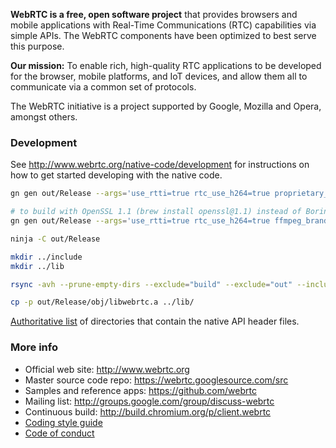 **WebRTC is a free, open software project** that provides browsers and mobile
applications with Real-Time Communications (RTC) capabilities via simple APIs.
The WebRTC components have been optimized to best serve this purpose.

**Our mission:** To enable rich, high-quality RTC applications to be
developed for the browser, mobile platforms, and IoT devices, and allow them
all to communicate via a common set of protocols.

The WebRTC initiative is a project supported by Google, Mozilla and Opera,
amongst others.

### Development

See http://www.webrtc.org/native-code/development for instructions on how to get
started developing with the native code.

``` bash
gn gen out/Release --args='use_rtti=true rtc_use_h264=true proprietary_codecs=true ffmpeg_branding="Chrome" rtc_build_examples=false rtc_include_tests=false is_debug=false'

# to build with OpenSSL 1.1 (brew install openssl@1.1) instead of BoringSSL
gn gen out/Release --args='use_rtti=true rtc_use_h264=true ffmpeg_branding="Chrome" rtc_build_examples=false rtc_include_tests=false is_debug=false rtc_build_ssl=false rtc_ssl_root="/usr/local/opt/openssl@1.1/include"'

ninja -C out/Release

mkdir ../include
mkdir ../lib

rsync -avh --prune-empty-dirs --exclude="build" --exclude="out" --include="*/" --include="*.h" --exclude="*" ./* ../include/

cp -p out/Release/obj/libwebrtc.a ../lib/
```

[Authoritative list](native-api.md) of directories that contain the
native API header files.

### More info

 * Official web site: http://www.webrtc.org
 * Master source code repo: https://webrtc.googlesource.com/src
 * Samples and reference apps: https://github.com/webrtc
 * Mailing list: http://groups.google.com/group/discuss-webrtc
 * Continuous build: http://build.chromium.org/p/client.webrtc
 * [Coding style guide](style-guide.md)
 * [Code of conduct](CODE_OF_CONDUCT.md)
